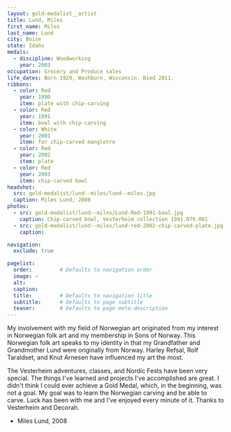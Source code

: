```yaml
---
layout: gold-medalist__artist
title: Lund, Miles
first_name: Miles
last_name: Lund
city: Boise
state: Idaho
medals: 
  - discipline: Woodworking
    year: 2003
occupation: Grocery and Produce sales
life_dates: Born 1929, Washburn, Wisconsin. Died 2011.
ribbons:
  - color: Red
    year: 1990
    item: plate with chip-carving
  - color: Red
    year: 1991
    item: bowl with chip-carving
  - color: White
    year: 2001
    item: for chip-carved mangletre
  - color: Red
    year: 2002
    item: plate
  - color: Red
    year: 2003
    item: chip-carved bowl
headshot:
  src: gold-medalist/lund--miles/lund--miles.jpg
  caption: Miles Lund, 2008
photos:
  - src: gold-medalist/lund--miles/Lund-Red-1991-bowl.jpg
    caption: Chip-carved bowl, Vesterheim collection 1991.079.001
  - src: gold-medalist/lund--miles/lund-red-2002-chip-carved-plate.jpg
    caption:

navigation:
  exclude: true

pagelist:
  order:         # Defaults to navigation order  
  image: ~
  alt:
  caption:
  title:         # Defaults to navigation title
  subtitle:      # Defaults to page subtitle
  teaser:        # Defaults to page meta-description  
---
```

My involvement with my field of Norwegian art originated from my interest in Norwegian folk art and my membership in Sons of Norway. This Norwegian folk art speaks to my identity in that my Grandfather and Grandmother Lund were originally from Norway. Harley Refsal, Rolf Taraldset, and Knut Arnesen have influenced my art the most.

The Vesterheim adventures, classes, and Nordic Fests have been very special. The things I've learned and projects I've accomplished are great. I didn't think I could ever achieve a Gold Medal, which, in the beginning, was not a goal. My goal was to learn the Norwegian carving and be able to carve. Luck has been with me and I've enjoyed every minute of it. Thanks to Vesterheim and Decorah.

- Miles Lund, 2008
